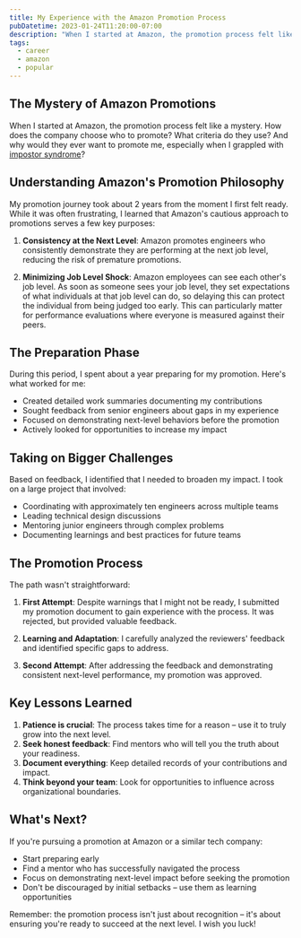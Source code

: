 ```yaml
---
title: My Experience with the Amazon Promotion Process
pubDatetime: 2023-01-24T11:20:00-07:00
description: "When I started at Amazon, the promotion process felt like a mystery. Here's what I learned about why Amazon takes a cautious approach to promotions and how I navigated the two-year journey."
tags:
  - career
  - amazon
  - popular
---
```


## The Mystery of Amazon Promotions

When I started at Amazon, the promotion process felt like a mystery. How
does the company choose who to promote? What criteria do they use? And why
would they ever want to promote me, especially when I grappled with [impostor
syndrome](https://www.kevinlondon.com/2015/05/27/impostor-syndrome-and-me)?

## Understanding Amazon's Promotion Philosophy

My promotion journey took about 2 years from the moment I first felt ready.
While it was often frustrating, I learned that Amazon's cautious approach to
promotions serves a few key purposes:

1. **Consistency at the Next Level**: Amazon promotes engineers who consistently demonstrate
   they are performing at the next job level, reducing the risk of premature promotions.

2. **Minimizing Job Level Shock**: Amazon employees can see each other's job level. As soon as
   someone sees your job level, they set expectations of what individuals at that job level can do,
   so delaying this can protect the individual from being judged too early. This can particularly
   matter for performance evaluations where everyone is measured against their peers.

## The Preparation Phase

During this period, I spent about a year preparing for my promotion. Here's what worked for me:

- Created detailed work summaries documenting my contributions
- Sought feedback from senior engineers about gaps in my experience
- Focused on demonstrating next-level behaviors before the promotion
- Actively looked for opportunities to increase my impact

## Taking on Bigger Challenges

Based on feedback, I identified that I needed to broaden my impact. I took on a large project that involved:
- Coordinating with approximately ten engineers across multiple teams
- Leading technical design discussions
- Mentoring junior engineers through complex problems
- Documenting learnings and best practices for future teams

## The Promotion Process

The path wasn't straightforward:

1. **First Attempt**: Despite warnings that I might not be ready, I submitted my promotion document to gain experience with the process. It was rejected, but provided valuable feedback.

2. **Learning and Adaptation**: I carefully analyzed the reviewers' feedback and identified specific gaps to address.

3. **Second Attempt**: After addressing the feedback and demonstrating consistent next-level performance, my promotion was approved.

## Key Lessons Learned

1. **Patience is crucial**: The process takes time for a reason – use it to truly grow into the next level.
2. **Seek honest feedback**: Find mentors who will tell you the truth about your readiness.
3. **Document everything**: Keep detailed records of your contributions and impact.
4. **Think beyond your team**: Look for opportunities to influence across organizational boundaries.

## What's Next?

If you're pursuing a promotion at Amazon or a similar tech company:
- Start preparing early
- Find a mentor who has successfully navigated the process
- Focus on demonstrating next-level impact before seeking the promotion
- Don't be discouraged by initial setbacks – use them as learning opportunities

Remember: the promotion process isn't just about recognition – it's about ensuring you're ready to succeed at the next level. I wish you luck!

